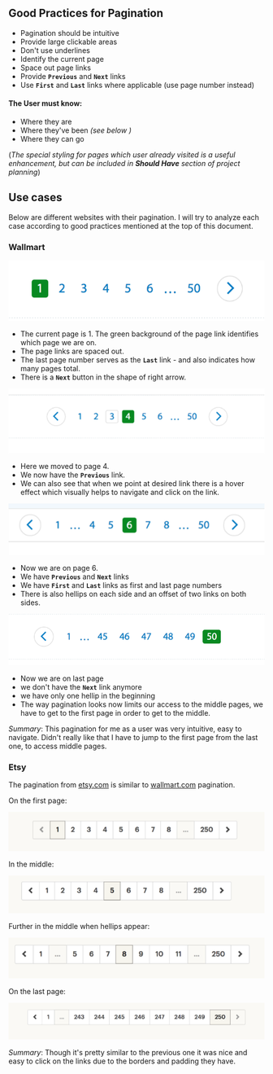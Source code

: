## Good Practices for Pagination
+ Pagination should be intuitive
+ Provide large clickable areas
+ Don't use underlines
+ Identify the current page
+ Space out page links
+ Provide **`Previous`** and **`Next`** links
+ Use **`First`** and **`Last`** links where applicable (use page number instead)

#### The User must know:
+ Where they are
+ Where they've been *(see below )*
+ Where they can go

(*The special styling for pages which user already visited is a useful enhancement, but can be included in **Should Have**
section of project planning*)

## Use cases
Below are different websites with their pagination. I will try to analyze each case according to good practices mentioned at the top of this document.

### Wallmart

<img src="images/wallmart/first_page1.png">

- The current page is 1. The green background of the page link identifies which page we are on.
- The page links are spaced out.
- The last page number serves as the **`Last`** link - and also indicates how many pages total.
- There is a **`Next`** button in the shape of right arrow.

<img src="images/wallmart/middle1.png">

- Here we moved to page 4. 
- We now have the **`Previous`** link.
- We can also see that when we point at desired link there is a hover effect which visually helps to navigate and click on the link.

<img src="images/wallmart/hellips1.png">

- Now we are on page 6.
- We have **`Previous`** and **`Next`** links
- We have **`First`** and **`Last`** links as first and last page numbers
- There is also hellips on each side and an offset of two links on both sides.

<img src="images/wallmart/last_page1.png">

- Now we are on last page
- we don't have the **`Next`** link anymore
- we have only one hellip in the beginning
- The way pagination looks now limits our access to the middle pages, we have to get to the first page in order to get to the middle. 

*Summary*: This pagination for me as a user was very intuitive, easy to navigate. Didn't really like that I have to jump to the first page from the last one, to access middle pages.

### Etsy

The pagination from [etsy.com](https://www.etsy.com) is similar to [wallmart.com](https://www.wallmart.com) pagination. 

On the first page:

<img src="images/etsy/first_page1.png">

In the middle:

<img src="images/etsy/middle1.png">

Further in the middle when hellips appear:

<img src="images/etsy/hellips1.png">

On the last page:

<img src="images/etsy/last_page1.png">

*Summary*: Though it's pretty similar to the previous one it was nice and easy to click on the links due to the borders and padding they have. 
